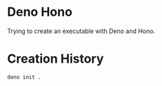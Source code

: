 # Deno Hono

Trying to create an executable with Deno and Hono.

# Creation History

```bash
deno init .
```
